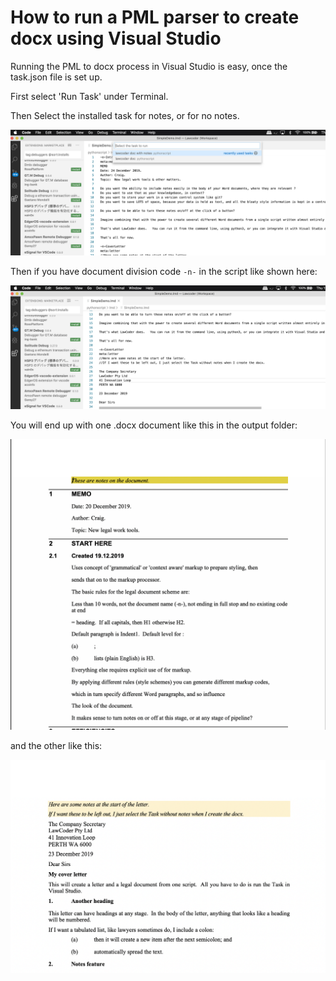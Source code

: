 # How to run a PML parser to create docx using Visual Studio

Running the PML to docx process in Visual Studio is easy, once the task.json file is set up.

First select 'Run Task' under Terminal.

Then Select the installed task for notes, or for no notes.

![Select Task](SelectTask.png)

Then if you have document division code `-n-` in the script like shown here:

![ScriptDivisions](ScriptDivisions.png)

You will end up with one .docx document like this in the output folder:

![MemoDocument](GetThis2.png)

and the other like this:

![Letter](GetThisToo.png)




